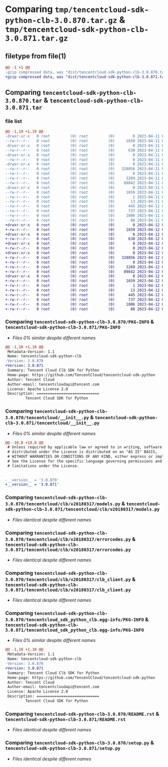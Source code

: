# Comparing `tmp/tencentcloud-sdk-python-clb-3.0.870.tar.gz` & `tmp/tencentcloud-sdk-python-clb-3.0.871.tar.gz`

## filetype from file(1)

```diff
@@ -1 +1 @@
-gzip compressed data, was "dist/tencentcloud-sdk-python-clb-3.0.870.tar", last modified: Tue Apr 11 03:26:56 2023, max compression
+gzip compressed data, was "dist/tencentcloud-sdk-python-clb-3.0.871.tar", last modified: Wed Apr 12 00:20:06 2023, max compression
```

## Comparing `tencentcloud-sdk-python-clb-3.0.870.tar` & `tencentcloud-sdk-python-clb-3.0.871.tar`

### file list

```diff
@@ -1,19 +1,19 @@
-drwxr-xr-x   0 root         (0) root         (0)        0 2023-04-11 03:26:56.000000 tencentcloud-sdk-python-clb-3.0.870/
--rw-r--r--   0 root         (0) root         (0)     1659 2023-04-11 03:26:56.000000 tencentcloud-sdk-python-clb-3.0.870/PKG-INFO
-drwxr-xr-x   0 root         (0) root         (0)        0 2023-04-11 03:26:56.000000 tencentcloud-sdk-python-clb-3.0.870/tencentcloud/
--rw-r--r--   0 root         (0) root         (0)      630 2023-04-11 03:26:56.000000 tencentcloud-sdk-python-clb-3.0.870/tencentcloud/__init__.py
-drwxr-xr-x   0 root         (0) root         (0)        0 2023-04-11 03:26:56.000000 tencentcloud-sdk-python-clb-3.0.870/tencentcloud/clb/
--rw-r--r--   0 root         (0) root         (0)        0 2023-04-11 03:26:56.000000 tencentcloud-sdk-python-clb-3.0.870/tencentcloud/clb/__init__.py
-drwxr-xr-x   0 root         (0) root         (0)        0 2023-04-11 03:26:56.000000 tencentcloud-sdk-python-clb-3.0.870/tencentcloud/clb/v20180317/
--rw-r--r--   0 root         (0) root         (0)   328056 2023-04-11 03:26:56.000000 tencentcloud-sdk-python-clb-3.0.870/tencentcloud/clb/v20180317/models.py
--rw-r--r--   0 root         (0) root         (0)        0 2023-04-11 03:26:56.000000 tencentcloud-sdk-python-clb-3.0.870/tencentcloud/clb/v20180317/__init__.py
--rw-r--r--   0 root         (0) root         (0)     3269 2023-04-11 03:26:56.000000 tencentcloud-sdk-python-clb-3.0.870/tencentcloud/clb/v20180317/errorcodes.py
--rw-r--r--   0 root         (0) root         (0)    89842 2023-04-11 03:26:56.000000 tencentcloud-sdk-python-clb-3.0.870/tencentcloud/clb/v20180317/clb_client.py
-drwxr-xr-x   0 root         (0) root         (0)        0 2023-04-11 03:26:56.000000 tencentcloud-sdk-python-clb-3.0.870/tencentcloud_sdk_python_clb.egg-info/
--rw-r--r--   0 root         (0) root         (0)     1659 2023-04-11 03:26:56.000000 tencentcloud-sdk-python-clb-3.0.870/tencentcloud_sdk_python_clb.egg-info/PKG-INFO
--rw-r--r--   0 root         (0) root         (0)        1 2023-04-11 03:26:56.000000 tencentcloud-sdk-python-clb-3.0.870/tencentcloud_sdk_python_clb.egg-info/dependency_links.txt
--rw-r--r--   0 root         (0) root         (0)       13 2023-04-11 03:26:56.000000 tencentcloud-sdk-python-clb-3.0.870/tencentcloud_sdk_python_clb.egg-info/top_level.txt
--rw-r--r--   0 root         (0) root         (0)      445 2023-04-11 03:26:56.000000 tencentcloud-sdk-python-clb-3.0.870/tencentcloud_sdk_python_clb.egg-info/SOURCES.txt
--rw-r--r--   0 root         (0) root         (0)      737 2023-04-11 03:26:56.000000 tencentcloud-sdk-python-clb-3.0.870/README.rst
--rw-r--r--   0 root         (0) root         (0)     1006 2023-04-11 03:26:56.000000 tencentcloud-sdk-python-clb-3.0.870/setup.py
--rw-r--r--   0 root         (0) root         (0)       88 2023-04-11 03:26:56.000000 tencentcloud-sdk-python-clb-3.0.870/setup.cfg
+drwxr-xr-x   0 root         (0) root         (0)        0 2023-04-12 00:20:06.000000 tencentcloud-sdk-python-clb-3.0.871/
+-rw-r--r--   0 root         (0) root         (0)     1659 2023-04-12 00:20:06.000000 tencentcloud-sdk-python-clb-3.0.871/PKG-INFO
+drwxr-xr-x   0 root         (0) root         (0)        0 2023-04-12 00:20:06.000000 tencentcloud-sdk-python-clb-3.0.871/tencentcloud/
+-rw-r--r--   0 root         (0) root         (0)      630 2023-04-12 00:20:06.000000 tencentcloud-sdk-python-clb-3.0.871/tencentcloud/__init__.py
+drwxr-xr-x   0 root         (0) root         (0)        0 2023-04-12 00:20:06.000000 tencentcloud-sdk-python-clb-3.0.871/tencentcloud/clb/
+-rw-r--r--   0 root         (0) root         (0)        0 2023-04-12 00:20:06.000000 tencentcloud-sdk-python-clb-3.0.871/tencentcloud/clb/__init__.py
+drwxr-xr-x   0 root         (0) root         (0)        0 2023-04-12 00:20:06.000000 tencentcloud-sdk-python-clb-3.0.871/tencentcloud/clb/v20180317/
+-rw-r--r--   0 root         (0) root         (0)   328056 2023-04-12 00:20:06.000000 tencentcloud-sdk-python-clb-3.0.871/tencentcloud/clb/v20180317/models.py
+-rw-r--r--   0 root         (0) root         (0)        0 2023-04-12 00:20:06.000000 tencentcloud-sdk-python-clb-3.0.871/tencentcloud/clb/v20180317/__init__.py
+-rw-r--r--   0 root         (0) root         (0)     3269 2023-04-12 00:20:06.000000 tencentcloud-sdk-python-clb-3.0.871/tencentcloud/clb/v20180317/errorcodes.py
+-rw-r--r--   0 root         (0) root         (0)    89842 2023-04-12 00:20:06.000000 tencentcloud-sdk-python-clb-3.0.871/tencentcloud/clb/v20180317/clb_client.py
+drwxr-xr-x   0 root         (0) root         (0)        0 2023-04-12 00:20:06.000000 tencentcloud-sdk-python-clb-3.0.871/tencentcloud_sdk_python_clb.egg-info/
+-rw-r--r--   0 root         (0) root         (0)     1659 2023-04-12 00:20:06.000000 tencentcloud-sdk-python-clb-3.0.871/tencentcloud_sdk_python_clb.egg-info/PKG-INFO
+-rw-r--r--   0 root         (0) root         (0)        1 2023-04-12 00:20:06.000000 tencentcloud-sdk-python-clb-3.0.871/tencentcloud_sdk_python_clb.egg-info/dependency_links.txt
+-rw-r--r--   0 root         (0) root         (0)       13 2023-04-12 00:20:06.000000 tencentcloud-sdk-python-clb-3.0.871/tencentcloud_sdk_python_clb.egg-info/top_level.txt
+-rw-r--r--   0 root         (0) root         (0)      445 2023-04-12 00:20:06.000000 tencentcloud-sdk-python-clb-3.0.871/tencentcloud_sdk_python_clb.egg-info/SOURCES.txt
+-rw-r--r--   0 root         (0) root         (0)      737 2023-04-12 00:20:06.000000 tencentcloud-sdk-python-clb-3.0.871/README.rst
+-rw-r--r--   0 root         (0) root         (0)     1006 2023-04-12 00:20:06.000000 tencentcloud-sdk-python-clb-3.0.871/setup.py
+-rw-r--r--   0 root         (0) root         (0)       88 2023-04-12 00:20:06.000000 tencentcloud-sdk-python-clb-3.0.871/setup.cfg
```

### Comparing `tencentcloud-sdk-python-clb-3.0.870/PKG-INFO` & `tencentcloud-sdk-python-clb-3.0.871/PKG-INFO`

 * *Files 0% similar despite different names*

```diff
@@ -1,10 +1,10 @@
 Metadata-Version: 1.1
 Name: tencentcloud-sdk-python-clb
-Version: 3.0.870
+Version: 3.0.871
 Summary: Tencent Cloud Clb SDK for Python
 Home-page: https://github.com/TencentCloud/tencentcloud-sdk-python
 Author: Tencent Cloud
 Author-email: tencentcloudapi@tencent.com
 License: Apache License 2.0
 Description: ============================
         Tencent Cloud SDK for Python
```

### Comparing `tencentcloud-sdk-python-clb-3.0.870/tencentcloud/__init__.py` & `tencentcloud-sdk-python-clb-3.0.871/tencentcloud/__init__.py`

 * *Files 0% similar despite different names*

```diff
@@ -10,8 +10,8 @@
 # Unless required by applicable law or agreed to in writing, software
 # distributed under the License is distributed on an "AS IS" BASIS,
 # WITHOUT WARRANTIES OR CONDITIONS OF ANY KIND, either express or implied.
 # See the License for the specific language governing permissions and
 # limitations under the License.
 
 
-__version__ = '3.0.870'
+__version__ = '3.0.871'
```

### Comparing `tencentcloud-sdk-python-clb-3.0.870/tencentcloud/clb/v20180317/models.py` & `tencentcloud-sdk-python-clb-3.0.871/tencentcloud/clb/v20180317/models.py`

 * *Files identical despite different names*

### Comparing `tencentcloud-sdk-python-clb-3.0.870/tencentcloud/clb/v20180317/errorcodes.py` & `tencentcloud-sdk-python-clb-3.0.871/tencentcloud/clb/v20180317/errorcodes.py`

 * *Files identical despite different names*

### Comparing `tencentcloud-sdk-python-clb-3.0.870/tencentcloud/clb/v20180317/clb_client.py` & `tencentcloud-sdk-python-clb-3.0.871/tencentcloud/clb/v20180317/clb_client.py`

 * *Files identical despite different names*

### Comparing `tencentcloud-sdk-python-clb-3.0.870/tencentcloud_sdk_python_clb.egg-info/PKG-INFO` & `tencentcloud-sdk-python-clb-3.0.871/tencentcloud_sdk_python_clb.egg-info/PKG-INFO`

 * *Files 0% similar despite different names*

```diff
@@ -1,10 +1,10 @@
 Metadata-Version: 1.1
 Name: tencentcloud-sdk-python-clb
-Version: 3.0.870
+Version: 3.0.871
 Summary: Tencent Cloud Clb SDK for Python
 Home-page: https://github.com/TencentCloud/tencentcloud-sdk-python
 Author: Tencent Cloud
 Author-email: tencentcloudapi@tencent.com
 License: Apache License 2.0
 Description: ============================
         Tencent Cloud SDK for Python
```

### Comparing `tencentcloud-sdk-python-clb-3.0.870/README.rst` & `tencentcloud-sdk-python-clb-3.0.871/README.rst`

 * *Files identical despite different names*

### Comparing `tencentcloud-sdk-python-clb-3.0.870/setup.py` & `tencentcloud-sdk-python-clb-3.0.871/setup.py`

 * *Files identical despite different names*


